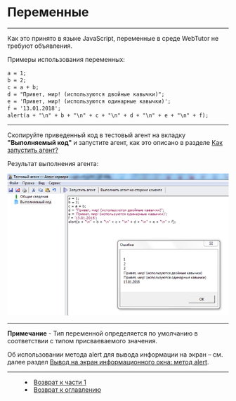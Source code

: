 # Переменные
***

Как это принято в языке JavaScript, переменные в среде WebTutor не требуют объявления. 

Примеры использования переменных:

    a = 1;
    b = 2;
    c = a + b;
    d = "Привет, мир! (используются двойные кавычки)";
    e = 'Привет, мир! (используются одинарные кавычки)';
    f = '13.01.2018';
    alert(a + "\n" + b + "\n" + c + "\n" + d + "\n" + e + "\n" + f);

---

Скопируйте приведенный код в тестовый агент на вкладку **"Выполняемый код"** и запустите агент, как это описано в разделе [Как запустить агент?](run_agent.md)

Результат выполнения агента:

![](variables01.PNG)

---

**Примечание** - Тип переменной определяется по умолчанию в соответствии с типом присваеваемого значения. 

Об использовании метода alert для вывода информации на экран – см. далее раздел [Вывод на экран информационного окна: метод alert](alert.md).


***
<dd><li> <a href="1_language.md"> Возврат к части 1</a></dd>
<dd><li> <a href="README.md"> Возврат к оглавлению</a></dd>
